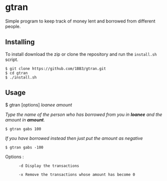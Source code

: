 # gtran
Simple program to keep track of money lent and borrowed from different people.

## Installing
To install download the zip or clone the repository and run the `install.sh` script.
```
$ git clone https://github.com/1BB3/gtran.git
$ cd gtran
$ ./install.sh
```
## Usage
$ gtran [options] _loanee_  _amount_

*Type the name of the person who has borrowed from you in __loanee__ and the amount in __amount__.*

`$ gtran gabs 100` 

*If you have borrowed instead then just put the amount as negative*

`$ gtran gabs -100`

Options :

          -d Display the transactions

          -x Remove the transactions whose amount has become 0

